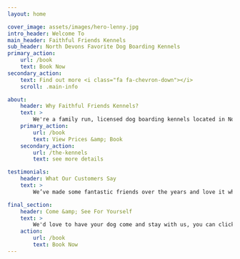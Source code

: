 ```yaml
---
layout: home

cover_image: assets/images/hero-lenny.jpg
intro_header: Welcome To
main_header: Faithful Friends Kennels
sub_header: North Devons Favorite Dog Boarding Kennels
primary_action:
    url: /book
    text: Book Now
secondary_action:
    text: Find out more <i class="fa fa-chevron-down"></i>
    scroll: .main-info

about:
    header: Why Faithful Friends Kennels?
    text: >
        We're a family run, licensed dog boarding kennels located in North Devon with over 30 years of experience caring for dogs of all different breeds and ages. With our <a href="/the-kennels">fully equipped facilities and caring staff</a> your dog will remain relaxed and happy during their stay, we take pride in providing a reliable, simple, hassle free and friendly service for all our customers.
    primary_action:
        url: /book
        text: View Prices &amp; Book
    secondary_action:
        url: /the-kennels
        text: see more details

testimonials:
    header: What Our Customers Say
    text: >
        We’ve made some fantastic friends over the years and love it when we get repeat business from our favourite dogs, here is some feedback from our happy customers.

final_section:
    header: Come &amp; See For Yourself
    text: >
        We'd love to have your dog come and stay with us, you can click the button below to view our prices, terms and get in contact with us to make arrangements for your dogs stay. Alternatively for general enquiries feel free to contact us by phone on <a href="tel:07800515166">07800515166</a> or email <a href="mailto:faithfulfriendskennels@gmail.com">faithfulfriendskennels@gmail.com</a>
    action:
        url: /book
        text: Book Now
---
```

